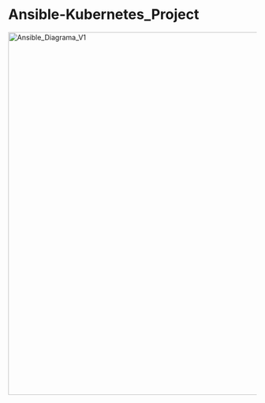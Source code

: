 # Ansible-Kubernetes_Project

<img width="736" alt="Ansible_Diagrama_V1" src="https://github.com/user-attachments/assets/a4f7d652-bd90-439c-8f5e-06e81b7d01ac">

